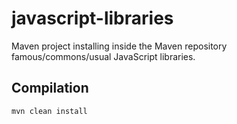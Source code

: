 javascript-libraries
====================

Maven project installing inside the Maven repository famous/commons/usual JavaScript libraries.

Compilation
-----------

    mvn clean install
